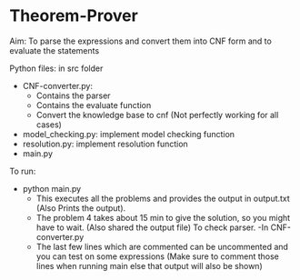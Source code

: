 # Theorem-Prover

Aim: To parse the expressions and convert them into CNF form and to evaluate the statements

Python files: in src folder
- CNF-converter.py: 
	- Contains the parser 
	- Contains the evaluate function
	- Convert the knowledge base to cnf (Not perfectly working for all cases)
- model_checking.py: implement model checking function
- resolution.py: implement resolution function
- main.py


To run:
- python main.py
	- This executes all the problems and provides the output in output.txt (Also Prints the output).
	- The problem 4 takes about 15 min to give the solution, so you might have to wait. (Also shared the output file)
To check parser.
	-In CNF-converter.py
	- The last few lines which are commented can be uncommented and you can test on some expressions (Make sure to comment those lines when running main else that output will also be shown)
